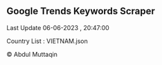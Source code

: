 

## Google Trends Keywords Scraper 
 
Last Update 06-06-2023 , 20:47:00

Country List :
VIETNAM.json



© Abdul Muttaqin 
